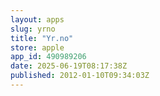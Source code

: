 ```yaml
---
layout: apps
slug: yrno
title: "Yr.no"
store: apple
app_id: 490989206
date: 2025-06-19T08:17:38Z
published: 2012-01-10T09:34:03Z
---
```

